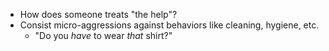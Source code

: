 - How does someone treats "the help"?
- Consist micro-aggressions against behaviors like cleaning, hygiene, etc.
	- "Do you *have* to wear *that* shirt?"